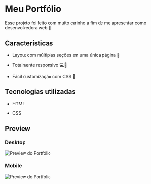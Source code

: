 # Meu Portfólio

Esse projeto foi feito com muito carinho a fim de me apresentar como desenvolvedora web 🩵

## Características

- Layout com múltiplas seções em uma única página 📑

- Totalmente responsivo 💻📱

- Fácil customização com CSS 🎨

## Tecnologias utilizadas

- HTML

- CSS

## Preview

### Desktop

![Preview do Portfólio](./src/design/desktop-preview.gif)

### Mobile

![Preview do Portfólio](./src/design/mobile-preview.gif)
